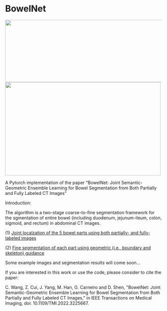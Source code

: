 # BowelNet




<img width="600" height="200" src="https://github.com/runningcw/BowelNet/blob/master/bowel_fineseg/arch/pipeline.png"/></dev>
<img width="500" height="300" src="https://github.com/runningcw/BowelNet/blob/master/bowel_fineseg/arch/segmentors.png"/></dev>


A Pytorch implementation of the paper "BowelNet: Joint Semantic-Geometric Ensemble Learning for Bowel Segmentation from Both Partially and Fully Labeled CT Images"


Introduction:

The algorithm is a two-stage coarse-to-fine segmentation framework for the sgmentation of entire bowel (including duodenum, jejunum-ileum, colon, sigmoid, and rectum) in abdominal CT images. 

(1) [Joint localzation of the 5 bowel parts using both partially- and fully-labeled images](https://github.com/runningcw/BowelNet/tree/master/bowel_coarseseg)

(2) [Fine segmentation of each part using geometric (i.e., boundary and skeleton) guidance](https://github.com/runningcw/BowelNet/tree/master/bowel_fineseg)


Some example images and segmentation results will come soon...

   
If you are interested in this work or use the code, please consider to cite the paper:

C. Wang, Z. Cui, J. Yang, M. Han, G. Carneiro and D. Shen, "BowelNet: Joint Semantic-Geometric Ensemble Learning for Bowel Segmentation from Both Partially and Fully Labeled CT Images," in IEEE Transactions on Medical Imaging, doi: 10.1109/TMI.2022.3225667.
